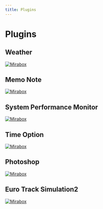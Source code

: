 ```yaml
---
title: Plugins
---
```


# **Plugins**

## Weather

<a href="https://youtu.be/Yn3NUBIMzrE" target="_blank"><img src="https://hotspot-oss-bucket.oss-cn-shenzhen.aliyuncs.com/manual/en/D_Plugins/4.1Weather-封面.jpg" alt="Mirabox"></a>

## Memo Note

<a href="https://youtu.be/2gsB6LdWmiY" target="_blank"><img src="https://hotspot-oss-bucket.oss-cn-shenzhen.aliyuncs.com/manual/en/D_Plugins/4.2Create Memo Note-封面.jpg" alt="Mirabox"></a>

## System Performance Monitor

<a href="https://youtu.be/UCMkttffNy4" target="_blank"><img src="https://hotspot-oss-bucket.oss-cn-shenzhen.aliyuncs.com/manual/en/D_Plugins/4.3System-封面.jpg" alt="Mirabox"></a>

## Time Option

<a href="https://youtu.be/3nLX4nhAL10" target="_blank"><img src="https://hotspot-oss-bucket.oss-cn-shenzhen.aliyuncs.com/manual/en/D_Plugins/4.4Time-封面.jpg" alt="Mirabox"></a>

## Photoshop

<a href="https://youtu.be/Ami_pzPNXDY" target="_blank"><img src="https://hotspot-oss-bucket.oss-cn-shenzhen.aliyuncs.com/manual/en/D_Plugins/4.5Photoshop-封面.jpg" alt="Mirabox"></a>

## Euro Track Simulation2

<a href="https://youtu.be/rgcm-ch1GMw" target="_blank"><img src="https://hotspot-oss-bucket.oss-cn-shenzhen.aliyuncs.com/manual/en/D_Plugins/4.7ETS2 快捷键-封面(en)-封面.jpg" alt="Mirabox"></a>
